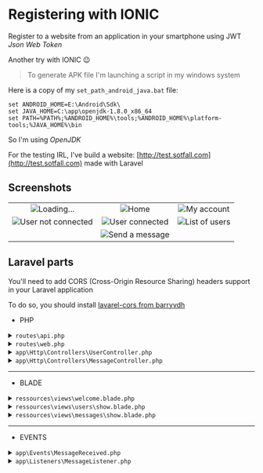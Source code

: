 # Registering with IONIC

Register to a website from an application in your smartphone using JWT _Json Web Token_

Another try with IONIC :wink:

> To generate APK file I'm launching a script in my windows system

Here is a copy of my `set_path_android_java.bat` file:

```
set ANDROID_HOME=E:\Android\Sdk\
set JAVA_HOME=C:\app\openjdk-1.8.0_x86_64
set PATH=%PATH%;%ANDROID_HOME%\tools;%ANDROID_HOME%\platform-tools;%JAVA_HOME%\bin
```

So I'm using _OpenJDK_

For the testing IRL, I've build a website: [http://test.sotfall.com](http://test.sotfall.com) made with Laravel

## Screenshots

| | | |
|:---:|:---:|:---:|
|![Loading...](http://img.sotfall.com/ionic/register/Register_01.png)|![Home](http://img.sotfall.com/ionic/register/Register_02.png)|![My account](http://img.sotfall.com/ionic/register/Register_03.png)|
|![User not connected](http://img.sotfall.com/ionic/register/Register_04.png)|![User connected](http://img.sotfall.com/ionic/register/Register_05.png)|![List of users](http://img.sotfall.com/ionic/register/Register_06.png)|
| |![Send a message](http://img.sotfall.com/ionic/register/Register_07.png)| |

## Laravel parts

You'll need to add CORS (Cross-Origin Resource Sharing) headers support in your Laravel application

To do so, you should install [lavarel-cors from barryvdh](https://github.com/barryvdh/laravel-cors)

* PHP

<details><summary markdown="span"><code>routes\api.php</code></summary>

```php
Route::middleware('api')->get('/all_users', 'UsersController@getAllUsers');

Route::middleware('api')->get('/user_request', 'UsersController@index');
Route::middleware('api')->post('/user_request', 'UsersController@store');
Route::middleware('api')->delete('/user_request', 'UsersController@delete');

// MESSAGES
Route::middleware('api')->post('/send_message', 'MessageController@store');
```

</details>

<details><summary markdown="span"><code>routes\web.php</code></summary>

```php
Route::get('/home', 'HomeController@index')->name('home');
Route::get('/show_users', 'UsersController@showAllUsers')->name('show_users');
Route::get('/show_messages', 'MessageController@show')->name('show_messages');
```

</details>

<details><summary markdown="span"><code>app\Http\Controllers\UserController.php</code></summary>

```php
namespace App\Http\Controllers;

use Illuminate\Http\Request;
use App\User;
use Response;

class UsersController extends Controller
{
    public function index(Request $request) {
        // Error messages
        $returnErrorID = [ 'OOPS' => 'ID NOT FOUND !!!' ];

        // How many request do we have?
        $requestCount = count($request->request);

        // If there is, at least, 1 request
        if ($requestCount > 0) {
            // Only get request with 'id='
            $id = $request->id;

            // Did we found it?
            if (isset($id)) {
                $user = User::where('id', $id)->first();
                if ($user !== null) {
                    $status = 200;
                    $userData = [
                        'name' => $user->name,
                        'email' => $user->email,
                        'unique_token' => $user->unique_token
                    ];
                    return response()->json($userData, $status);
                } else {
                    return response()->json($returnErrorID, 400);
                }
            }
        }
/*
        if ($requestCount > 0) {
            dump($request);
            echo "Request:";
            dump($request->request);

            foreach ($request->request as $key => $value) {
                echo "KEY: " . $key . " - VALUE: " . $value . "<br/>";
            }
        } else {
            echo "NO REQUEST";
            dd();
        }
*/
    }

    /**
     * FOR THE API ONLY
     */
    public function getAllUsers(){
        $users = User::all();
        return Response::json(array('users' => $users));
    }

    /**
     * FOR THE WEB ONLY
     */
    public function showAllUsers(){
        $users = User::all();
        return view('users.show', compact('users'));
    }

    public function store(Request $request) {
        // Get requests from Smartphone
        $name = $request->name;
        $email = $request->email;
        $password = $request->password;

        // Check if user email already exist in the database
        if (User::where('email', $email)->first()) {
            // If found, send a message with a status
            // https://stackoverflow.com/a/40504085/6765082

            // https://www.w3.org/Protocols/rfc2616/rfc2616-sec10.html
            // http://www.restapitutorial.com/httpstatuscodes.html

            // Return 409 if the caller tries to create a resource that already exists
            $status = 409;
            $returnData = [
                'message' => 'Email already exists !!!'
            ];
            return response()->json($returnData, $status);
        } else {
            $newUserFromRequest = [
                'name' => $name,
                'email' => $email,
                'password' => bcrypt($password),
                'unique_token' => md5(uniqid($email, true))
            ];
            User::create($newUserFromRequest);
        }

/*
        if ($username != "test") {
            $status = 400;
            $returnData = array(
                // 'status' => 'error',
                'message' => 'Not the good user!'
            );
            // return Response::json($returnData, 500);
            // return response()->json($returnData, 400);
            return response()->json($returnData, $status);
        }
*/
        return $newUserFromRequest;
        // response()->json($newUserFromRequest, 200);
    }

    public function delete(Request $request) {
        // Get requests from Smartphone
        $unique_token = $request->unique_token;

        $userByToken = User::where('unique_token', $unique_token)->first();

        // Check if our token already exist in the database
        if ($userByToken) {
            // If found, we can delete this user
            $userByToken->delete();

            $returnData = [
                'message' => 'DELETED'
            ];
        } else {
            $status = 404;
            $returnData = [
                'message' => 'You are not found in our database !!!'
            ];
            return response()->json($returnData, $status);
        }

        return $returnData;
    }
}
```

</details>

<details><summary markdown="span"><code>app\Http\Controllers\MessageController.php</code></summary>

```php
namespace App\Http\Controllers;

use App\Message;
use App\User;
use App\Events\MessageReceived;
use Illuminate\Http\Request;

class MessageController extends Controller
{
    /**
     * Store a newly created resource in storage.
     *
     * @param  \Illuminate\Http\Request  $request
     * @return \Illuminate\Http\Response
     */
    public function store(Request $request)
    {
        $newMessageFromRequest = [
            'from_token' => $request->from_token,
            'subject' => $request->subject,
            'body' => $request->body
        ];

        // Using get() you get a collection,
        // $user = User::where('unique_token', $request->from_token)->get();
        // In this case you need to iterate over it to get properties:
        // @foreach ($collection as $object)
        //     {{ $object->title }}
        // @endforeach
        // Then use:
        // if ($user->isempty()) {

        // When you're using find() or first() you get an object, so you can get properties with simple:
        // {{ $object->title }}
        $user = User::where('unique_token', $request->from_token)->first();
        // $user = User::where('unique_token', $request->from_token)->find();

        if ($user == null) {
            $returnData = [
                'message' => 'Token not found in our database !!!'
            ];
            return response()->json($returnData, 404);
        }

        Message::create($newMessageFromRequest);
        $returnData = [
            'message' => 'Your message has been stored'
        ];
        // logger($user);
        event(new MessageReceived($user));
        return response()->json($returnData, 200);
    }

    /**
     * Display the specified resource.
     *
     * @param  \App\message  $message
     * @return \Illuminate\Http\Response
     */
    public function show(Message $message)
    {
        // $message_list = $message::all();
        // Use eager loading instead
        // Show only unread messages
        // GET a collection (with get() only) to iterate
        $message_list = $message::where('read', false)->get();

        return view('messages.show', compact('message_list'));
    }
}
```

</details>

- - - -

* BLADE

<details><summary markdown="span"><code>ressources\views\welcome.blade.php</code></summary>

```html
    <body>
        <div class="flex-center position-ref full-height">
            @if (Route::has('login'))
                <div class="top-right links">
                    @auth
                        <a href="{{ url('/home') }}">Home</a>
                    @else
                        <a href="{{ route('login') }}">Login</a>
                        <a href="{{ route('register') }}">Register</a>
                    @endauth
                </div>
            @endif

            <div class="content">
                <div class="title m-b-md">
                    Test API-SERVER
                </div>

                <div class="links">
                    <a href="{{route('show_users')}}">Show all users</a>
                    <a href="{{route('show_messages')}}">Show messages from users</a>
                </div>
            </div>
        </div>
    </body>
```

</details>

<details><summary markdown="span"><code>ressources\views\users\show.blade.php</code></summary>

```html
  <body>
    <a class="btn-primary" href="/">Home</a>
    <h1>Show users</h1>

    @if(count($users))
    Name&nbsp;|&nbsp;email&nbsp;|&nbsp;token<br>
    ------&nbsp;|&nbsp;---------&nbsp;|&nbsp;--------<br>
        @foreach($users as $user)
            {{ $user->name }}
            &nbsp;|&nbsp;
            {{ $user->email }}
            &nbsp;|&nbsp;
            {{ $user->unique_token }}
            <br>
        @endforeach
    @else
        NO USERS
    @endif
  </body>
```

</details>

<details><summary markdown="span"><code>ressources\views\messages\show.blade.php</code></summary>

```html
  <body>
    <a class="btn-primary" href="/">Home</a>
    <h1>Show message</h1>

    @if(count($message_list))
    Sujets&nbsp;|&nbsp;Messages<br>
    ------&nbsp;|&nbsp;--------<br>
        @foreach($message_list as $message)
        <!-- 
        Don't need to check because we already do it
        in the MessageController
        -->
        <!-- @if(!$message->read) -->
            {{ $message->subject }}
            &nbsp;|&nbsp;
            {{ $message->body }}
            <br>
        <!-- @endif -->
        @endforeach
    @else
        NO MESSAGES
    @endif
  </body>
```

</details>

- - - -

* EVENTS

<details><summary markdown="span"><code>app\Events\MessageReceived.php</code></summary>

```php
namespace App\Events;

use Illuminate\Broadcasting\Channel;
use Illuminate\Queue\SerializesModels;
use Illuminate\Broadcasting\PrivateChannel;
use Illuminate\Broadcasting\PresenceChannel;
use Illuminate\Foundation\Events\Dispatchable;
use Illuminate\Broadcasting\InteractsWithSockets;
use Illuminate\Contracts\Broadcasting\ShouldBroadcast;

class MessageReceived
{
    use Dispatchable, InteractsWithSockets, SerializesModels;

    /**
     * Declare a user variable to be used by MessageListener
     *
     * public function handle(MessageReceived $event)
     * {
     *     $message = $event->user->name . ' just send a message.';
     *     Log::info($message);
     * }
     */
    public $user;

    /**
     * Create a new event instance.
     *
     * @return void
     */
    public function __construct($user)
    {
        $this->user = $user;
    }

    /**
     * Get the channels the event should broadcast on.
     *
     * @return \Illuminate\Broadcasting\Channel|array
     */
    public function broadcastOn()
    {
        return new PrivateChannel('channel-name');
    }
}
```

</details>

<details><summary markdown="span"><code>app\Listeners\MessageListener.php</code></summary>

```php
namespace App\Listeners;

use Illuminate\Queue\InteractsWithQueue;
use Illuminate\Contracts\Queue\ShouldQueue;

// ADDED MessageReceived event: MANDATORY
use App\Events\MessageReceived;
// ADDED Log Facade to check in storage/laravel.log
use Illuminate\Support\Facades\Log;

class MessageListener
{
    /**
     * Create the event listener.
     *
     * @return void
     */
    public function __construct()
    {
        //
    }

    /**
     * Handle the event.
     *
     * @param  MessageReceived  $event
     * @return void
     */
    public function handle(MessageReceived $event)
    {
        $message = $event->user->name . ' just send a message.';
        Log::info($message);
        // Inside event cannot redirect
        //redirect()->route('show_message');
    }
}
```

</details>
